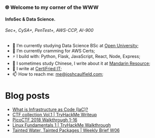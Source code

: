 ### 🌐 Welcome to my corner of the WWW
#### InfoSec & Data Science. 
###### Sec+, CySA+, PenTest+, AWS-CCP, AI-900

<!-- Here are some ideas to get you started: -->

- 🔭 I’m currently studying Data Science BSc at [Open University](https://github.com/the-open-university);
- 🌱 I’m currently cramming for AWS Certs;
- ⚡ I build with: Python, Flask, JavaScript, React, Node, Express;
- 🥮 I sometimes study Chinese, I write about it at [Mandarin Resource](https://mandarinresource.com);
- 📝 I write at [CertiFried IT](https://certifriedit.com/);
- 📫 How to reach me: me@joshcaulfield.com;
<!-- - 👯 I’m looking to collaborate on vertical farming automation; -->
<!-- - 🤔 I’m looking for help with ; -->
<!-- - 💬 Ask me about ...; -->
# Blog posts
<!-- BLOG-POST-LIST:START -->
- [What is Infrastructure as Code &lpar;IaC&rpar;?](https://certifriedit.com/what-is-infrastructure-as-code-iac/)
- [CTF collection Vol.1 | TryHackMe Writeup](https://certifriedit.com/ctf-collection-vol-1-tryhackme-writeup/)
- [PicoCTF 2018 Walkthrough 1-16](https://certifriedit.com/picoctf-walkthrough-1-16/)
- [Linux Fundamentals 1 | TryHackMe Walkthrough](https://certifriedit.com/thm-linux-fundamentals-1/)
- [Tainted Water, Tainted Packages | Weekly Brief W06](https://certifriedit.com/tainted-water-tainted-packages-weekly-brief-w06/)
<!-- BLOG-POST-LIST:END -->
